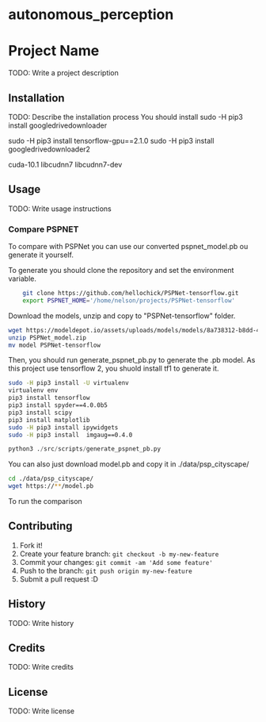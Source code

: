 # autonomous_perception
# Project Name

TODO: Write a project description

## Installation

TODO: Describe the installation process
You should install
sudo -H pip3 install googledrivedownloader

sudo -H pip3 install tensorflow-gpu==2.1.0 
sudo -H pip3 install googledrivedownloader2

cuda-10.1
libcudnn7
libcudnn7-dev

## Usage

TODO: Write usage instructions

### Compare PSPNET
To compare with PSPNet you can use our converted pspnet_model.pb ou generate it yourself.

To generate you should clone the repository and set the environment variable.

```bash
    git clone https://github.com/hellochick/PSPNet-tensorflow.git
    export PSPNET_HOME='/home/nelson/projects/PSPNet-tensorflow'
```

Download the models, unzip and copy to "PSPNet-tensorflow" folder.

```bash
wget https://modeldepot.io/assets/uploads/models/models/8a738312-b8dd-4c8e-8db7-1d6f6a0ff9f8_model.zip -O PSPNet_model.zip
unzip PSPNet_model.zip
mv model PSPNet-tensorflow
```

Then, you should run generate_pspnet_pb.py to generate the .pb model. As this project use tensorflow 2, you shuold install tf1 to generate it.

```bash
sudo -H pip3 install -U virtualenv
virtualenv env
pip3 install tensorflow
pip3 install spyder==4.0.0b5
pip3 install scipy
pip3 install matplotlib
sudo -H pip3 install ipywidgets
sudo -H pip3 install  imgaug==0.4.0
```
``` python
python3 ./src/scripts/generate_pspnet_pb.py
```

You can also just download model.pb and copy it in ./data/psp_cityscape/

```bash
cd ./data/psp_cityscape/
wget https://**/model.pb

```

To run the comparison




## Contributing

1. Fork it!
2. Create your feature branch: `git checkout -b my-new-feature`
3. Commit your changes: `git commit -am 'Add some feature'`
4. Push to the branch: `git push origin my-new-feature`
5. Submit a pull request :D

## History

TODO: Write history

## Credits

TODO: Write credits

## License

TODO: Write license